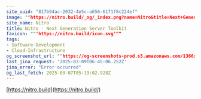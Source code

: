 ```yaml
---
site_uuid: "817b94ac-2032-4e5c-a656-6171f8c224ef"
image: ""https://nitro.build/_og/_index.png?name=Nitro&title=Next+Generation+Server+Toolkit&description=Create+web+servers+with+everything+you+need+and+deploy+them+wherever+you+prefer.""
site_name: Nitro
title: Nitro - Next Generation Server Toolkit
favicon: ""'https://nitro.build/icon.svg'""
tags:
- Software-Development
- Cloud-Infrastructure
og_screenshot_url: ""https://og-screenshots-prod.s3.amazonaws.com/1366x768/80/false/65242f9d51f87d4892da164ddc821c79ee82d83dcabb324126eb6b4b42f30e94.jpeg""
last_jina_request: '2025-03-09T06:45:06.252Z'
jina_error: "Error occurred"
og_last_fetch: 2025-03-07T05:19:02.928Z
---
```



[https://nitro.build](https://nitro.build/)
